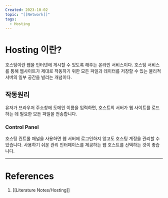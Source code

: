 ```yaml
---
Created: 2023-10-02
topic: "[[Network]]"
tags:
  - Hosting
---
```

# Hosting 이란?
호스팅이란 웹을 인터넷에 게시할 수 있도록 해주는 온라인 서비스이다. 호스팅 서비스를 통해 웹사이트가 제대로 작동하기 위한 모든 파일과 데이터를 저장할 수 있는 물리적 서버의 일부 공간을 빌리는 개념이다.
## 작동원리
유저가 브라우저 주소창에 도메인 이름을 입력하면, 호스트의 서버가 웹 사이트를 로드하는 데 필요한 모든 파일을 전송합니다.
### Control Panel
호스팅 컨트롤 패널을 사용하면 웹 서버에 로그인하지 않고도 호스팅 계정을 관리할 수 있습니다. 사용하기 쉬운 관리 인터페이스를 제공하는 웹 호스트를 선택하는 것이 좋습니다.

---
# References
1. [[Literature Notes/Hosting]]